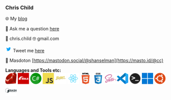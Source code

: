 ### Chris Child

🌐 My [blog](https://hardcopy.dev)

💬 Ask me a question [here](https://github.com/christopherchild/christopherchild/issues)

📧 chris.child 🤓 gmail.com

<img height="20" src="https://github.com/github/explore/raw/main/topics/twitter/twitter.png"> Tweet me [here](https://twitter.com/cchild_)

💬 Masdoton <a rel="me" href="https://masto.id/@cc">[https://mastodon.social/@shanselman](https://masto.id/@cc)</a>

            
**Languages and Tools etc:**  
<code><img height="35" src="https://github.com/github/explore/blob/main/topics/ruby/ruby.png?raw=true"></code>
<code><img height="35" src="https://github.com/github/explore/blob/main/topics/rails/rails.png?raw=true"></code>
<code><img height="35" src="https://github.com/github/explore/blob/main/topics/csharp/csharp.png?raw=true"></code>
<code><img height="35" src="https://github.com/github/explore/blob/main/topics/javascript/javascript.png?raw=true"></code>
<code><img height="35" src="https://github.com/github/explore/blob/main/topics/babel/babel.png?raw=true"></code>
<code><img height="35" src="https://github.com/github/explore/blob/main/topics/react/react.png?raw=true"></code>
<code><img height="35" src="https://github.com/github/explore/blob/main/topics/html/html.png?raw=true"></code>
<code><img height="35" src="https://github.com/github/explore/blob/main/topics/css/css.png?raw=true"></code>
<code><img height="35" src="https://github.com/github/explore/blob/main/topics/sass/sass.png?raw=true"></code>
<code><img height="35" src="https://github.com/github/explore/blob/main/topics/visual-studio-code/visual-studio-code.png?raw=true"></code>
<code><img height="35" src="https://github.com/github/explore/blob/main/topics/terminal/terminal.png?raw=true"></code>
<code><img height="35" src="https://github.com/github/explore/blob/main/topics/windows/windows.png?raw=true"></code>
<code><img height="35" src="https://github.com/github/explore/blob/main/topics/ubuntu/ubuntu.png?raw=true"></code>
<code><img height="35" src="https://github.com/github/explore/blob/main/topics/bash/bash.png?raw=true"></code>

<!--
**christopherchild/christopherchild** is a ✨ _special_ ✨ repository because its `README.md` (this file) appears on your GitHub profile.

Here are some ideas to get you started:

- 🔭 I’m currently working on ...
- 🌱 I’m currently learning ...
- 👯 I’m looking to collaborate on ...
- 🤔 I’m looking for help with ...
- 💬 Ask me about ...
- 📫 How to reach me: ...
- 😄 Pronouns: ...
- ⚡ Fun fact: ...
-->
